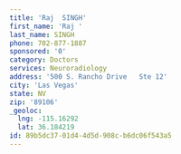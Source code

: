 ```yaml
---
title: 'Raj  SINGH'
first_name: 'Raj '
last_name: SINGH
phone: 702-877-1887
sponsored: '0'
category: Doctors
services: Neuroradiology
address: '500 S. Rancho Drive   Ste 12'
city: 'Las Vegas'
state: NV
zip: '89106'
_geoloc:
  lng: -115.16292
  lat: 36.184219
id: 89b5dc37-01d4-4d5d-908c-b6dc06f543a5
---
```

